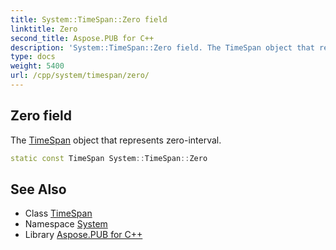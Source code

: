 ```yaml
---
title: System::TimeSpan::Zero field
linktitle: Zero
second_title: Aspose.PUB for C++
description: 'System::TimeSpan::Zero field. The TimeSpan object that represents zero-interval in C++.'
type: docs
weight: 5400
url: /cpp/system/timespan/zero/
---
```

## Zero field


The [TimeSpan](../) object that represents zero-interval.

```cpp
static const TimeSpan System::TimeSpan::Zero
```

## See Also

* Class [TimeSpan](../)
* Namespace [System](../../)
* Library [Aspose.PUB for C++](../../../)
